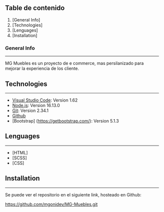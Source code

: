 ## Table de contenido
1. [General Info]
2. [Technologies]
3. [Lenguages]
4. [Installation]


### General Info
***
MG Muebles es un proyecto de e commerce, mas persilanizado para mejorar la experiencia de los cliente.


## Technologies
***
* [Visual Studio Code](https://code.visualstudio.com/): Version 1.62 
* [Node.js](https://nodejs.org/es/): Version 16.13.0
* [Git](https://git-scm.com/): Version 2.34.1
* [Github](https://github.com/)
* [Bootstrap] (https://getbootstrap.com/): Version 5.1.3

## Lenguages
***
* [HTML]
* [SCSS]
* [CSS]

## Installation
***
Se puede ver el repositorio en el siguiente link, hosteado en Github:

https://github.com/mgonidev/MG-Muebles.git


